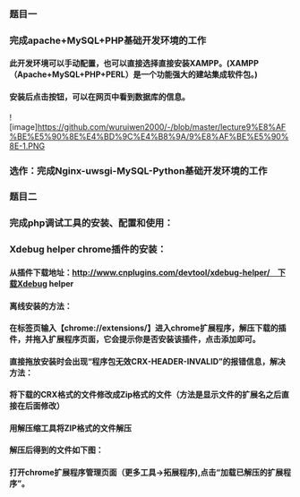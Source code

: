 ### 题目一
### 完成apache+MySQL+PHP基础开发环境的工作
#### 此开发环境可以手动配置，也可以直接选择直接安装XAMPP。(XAMPP（Apache+MySQL+PHP+PERL）是一个功能强大的建站集成软件包。)
#### 安装后点击按钮，可以在网页中看到数据库的信息。
![image]https://github.com/wuruiwen2000/-/blob/master/lecture9%E8%AF%BE%E5%90%8E%E4%BD%9C%E4%B8%9A/9%E8%AF%BE%E5%90%8E-1.PNG

### 选作：完成Nginx-uwsgi-MySQL-Python基础开发环境的工作

### 题目二
### 完成php调试工具的安装、配置和使用：
### Xdebug helper chrome插件的安装：
#### 从插件下载地址：http://www.cnplugins.com/devtool/xdebug-helper/　下载Xdebug helper
#### 离线安装的方法：
#### 在标签页输入【chrome://extensions/】进入chrome扩展程序，解压下载的插件，并拖入扩展程序页面，它会提示你是否安装该插件，点击添加即可。
#### 直接拖放安装时会出现“程序包无效CRX-HEADER-INVALID”的报错信息，解决方法：
#### 将下载的CRX格式的文件修改成Zip格式的文件（方法是显示文件的扩展名之后直接在后面修改）
#### 用解压缩工具将ZIP格式的文件解压
#### 解压后得到的文件如下图：
#### 打开chrome扩展程序管理页面（更多工具->拓展程序),点击“加载已解压的扩展程序”。


